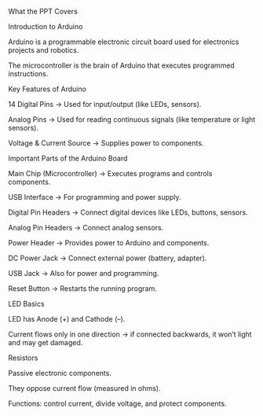 What the PPT Covers

Introduction to Arduino

Arduino is a programmable electronic circuit board used for electronics projects and robotics.

The microcontroller is the brain of Arduino that executes programmed instructions.

Key Features of Arduino

14 Digital Pins → Used for input/output (like LEDs, sensors).

Analog Pins → Used for reading continuous signals (like temperature or light sensors).

Voltage & Current Source → Supplies power to components.

Important Parts of the Arduino Board

Main Chip (Microcontroller) → Executes programs and controls components.

USB Interface → For programming and power supply.

Digital Pin Headers → Connect digital devices like LEDs, buttons, sensors.

Analog Pin Headers → Connect analog sensors.

Power Header → Provides power to Arduino and components.

DC Power Jack → Connect external power (battery, adapter).

USB Jack → Also for power and programming.

Reset Button → Restarts the running program.

LED Basics

LED has Anode (+) and Cathode (–).

Current flows only in one direction → if connected backwards, it won’t light and may get damaged.

Resistors

Passive electronic components.

They oppose current flow (measured in ohms).

Functions: control current, divide voltage, and protect components.
